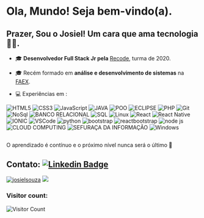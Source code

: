# Ola, Mundo! Seja bem-vindo(a).

## Prazer, Sou o Josiel!   Um cara que ama tecnologia👨‍💻.

 - 🎓 **Desenvolvedor Full Stack Jr pela** [Recode](https://www.recodepro.org.br/), turma de 2020.
 
- 🎓 Recém formado em  **análise e desenvolvimento de sistemas** na [FAEX](https://faex.edu.br/).

- 💻 Experiências em :

![HTML5](https://img.shields.io/badge/-HTML5-E34F26?style=flat-square&logo=html5&logoColor=white)
![CSS3](https://img.shields.io/badge/-CSS3-549FDE?style=flat-square&logo=css3&logoColor=white)
![JavaScript](https://img.shields.io/badge/-JavaScript-F7B93E?style=flat-square&logo=javascript&logoColor=fff)
![JAVA](https://img.shields.io/badge/-JAVA-696969?style=flat-square&logo=JAVA&logoColor=DimGray)
![POO](https://img.shields.io/badge/-POO-00ADEF?style=flat-square&logo=POO&logoColor=white)
![ECLIPSE](https://img.shields.io/badge/-ECLIPSE-00ADEF?style=flat-square&logo=ECLIPSE&logoColor=white)
![PHP](https://img.shields.io/badge/-PHP-8892BF?style=flat-square&logo=php&logoColor=white)
![Git](https://img.shields.io/badge/-Git-F05032?style=flat-square&logo=git&logoColor=white)
![NoSql](https://img.shields.io/badge/-NoSql-4B0082?style=flat-square&logo=NoSql&logoColor=white)
![BANCO RELACIONAL](https://img.shields.io/badge/-banco%20relacional-483D8B?style=flat-square&logo=relacional&logoColor=white)
![SQL](https://img.shields.io/badge/-SQL-1E90FF?style=flat-square&logo=SQL&logoColor=white)
![Linux](https://img.shields.io/badge/-Linux-16C60C?style=flat-square&logo=linux&logoColor=white)
![React](https://img.shields.io/badge/-React.js-45b8d8?style=flat-square&logo=react&logoColor=white)
![React Native](https://img.shields.io/badge/-React%20Native-45b8d8?style=flat-square&logo=react&logoColor=white)
![IONIC](https://img.shields.io/badge/-ionic-0000FF?style=flat-square&logo=ionic&logoColor=white)
![VSCode](https://img.shields.io/badge/-VSCode-0085D1?style=flat-square&logo=visual-studio-code&logoColor=white)
![python](https://img.shields.io/badge/-python-1E90FF?style=flat-square&logo=python&logoColor=white)
![bootstrap](https://img.shields.io/badge/-bootstrap-4B0082?style=flat-square&logo=bootstrap4&logoColor=white)
![reactbootstrap](https://img.shields.io/badge/-reactbootstrap-483D8B?style=flat-square&logo=reactbootstrap&logoColor=white)
![node js](https://img.shields.io/badge/-node.js-32CD32?style=flat-square&logo=node.js&logoColor=white)
![CLOUD COMPUTING](https://img.shields.io/badge/-CLOUD%20COMPUTING-45b8d8?style=flat-square&logo=CLOUD&logoColor=white)
![SEFURAÇA DA INFORMAÇÃO](https://img.shields.io/badge/-segurança%20da%20informação-1E90FF?style=flat-square&logo=segurança&logoColor=white)
![Windows](https://img.shields.io/badge/-Windows-00ADEF?style=flat-square&logo=windows&logoColor=white)


 ##


O aprendizado é contínuo e o próximo nível nunca será o último  🚀 

##

## Contato:	[![Linkedin Badge](https://img.shields.io/badge/-LinkedIn-blue?style=flat-square&logo=Linkedin&logoColor=white&link=https://www.linkedin.com/in/josiel-souza/804076188/)](https://www.linkedin.com/in/josiel-souza/-804076188/)


   <a href="https://github.com/josielsouza"><img src="https://github-readme-stats.vercel.app/api?username=josielsouza&show_icons=true&theme=dark&include_all_commits=true&count_private=true" alt="josielsouza"/></a>
  <a href="https://github.com/josielsouza"><img src="https://github-readme-stats.vercel.app/api/top-langs/?username=josielsouza&layout=compact&theme=dark"/></a> 
  
  ### Visitor count:
![Visitor Count](https://profile-counter.glitch.me/josielsouza/count.svg)
 
